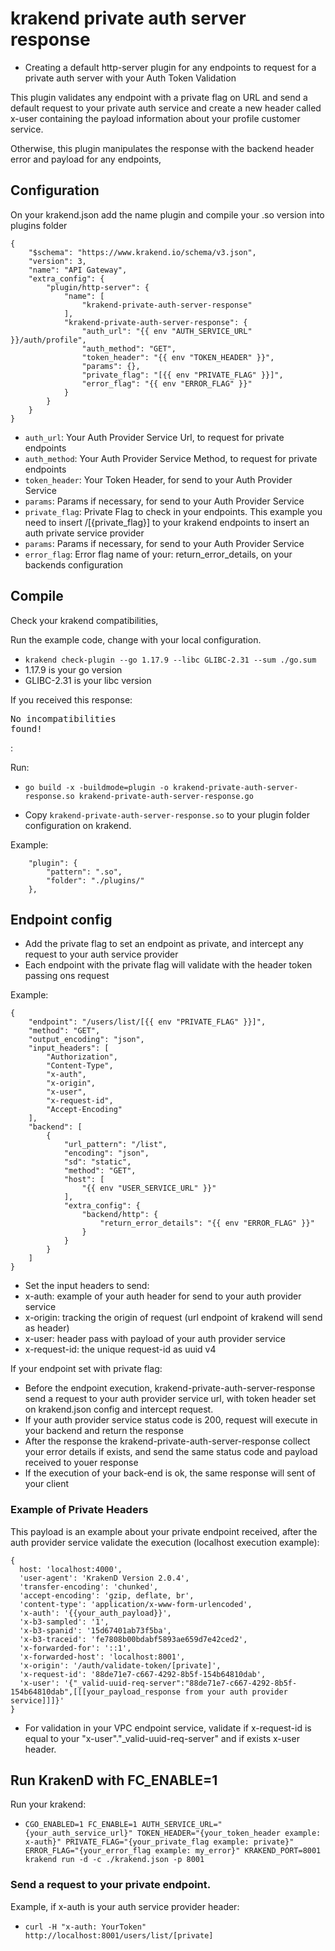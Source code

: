 # krakend private auth server response

- Creating a default http-server plugin for any endpoints to request for a private auth server with your Auth Token Validation

This plugin validates any endpoint with a private flag on URL and send a default request to your private auth service and create a new header called x-user containing the payload information about your profile customer service.

Otherwise, this plugin manipulates the response with the backend header error and payload for any endpoints,

## Configuration

On your krakend.json add the name plugin and compile your .so version into plugins folder

```
{
    "$schema": "https://www.krakend.io/schema/v3.json",
    "version": 3,
    "name": "API Gateway",
    "extra_config": {
        "plugin/http-server": {
            "name": [
                "krakend-private-auth-server-response"
            ],
            "krakend-private-auth-server-response": {
                "auth_url": "{{ env "AUTH_SERVICE_URL" }}/auth/profile",
                "auth_method": "GET",
                "token_header": "{{ env "TOKEN_HEADER" }}",
                "params": {},
                "private_flag": "[{{ env "PRIVATE_FLAG" }}]",
                "error_flag": "{{ env "ERROR_FLAG" }}"
            }
        }
    }
}
```

- `auth_url`: Your Auth Provider Service Url, to request for private endpoints
- `auth_method`: Your Auth Provider Service Method, to request for private endpoints
- `token_header`: Your Token Header, for send to your Auth Provider Service
- `params`: Params if necessary, for send to your Auth Provider Service
- `private_flag`: Private Flag to check in your endpoints. This example you need to insert /[{private_flag}] to your krakend endpoints to insert an auth private service provider
- `params`: Params if necessary, for send to your Auth Provider Service
- `error_flag`: Error flag name of your: return_error_details, on your backends configuration

## Compile

Check your krakend compatibilities,

Run the example code, change with your local configuration.

- `krakend check-plugin --go 1.17.9 --libc GLIBC-2.31 --sum ./go.sum`
- 1.17.9 is your go version
- GLIBC-2.31 is your libc version

If you received this response: <pre>No incompatibilities found!</pre>:

Run:

- `go build -x -buildmode=plugin -o krakend-private-auth-server-response.so krakend-private-auth-server-response.go`

- Copy `krakend-private-auth-server-response.so` to your plugin folder configuration on krakend.

Example:

```
    "plugin": {
        "pattern": ".so",
        "folder": "./plugins/"
    },
```

## Endpoint config

- Add the private flag to set an endpoint as private, and intercept any request to your auth service provider
- Each endpoint with the private flag will validate with the header token passing ons request

Example:

```
{
    "endpoint": "/users/list/[{{ env "PRIVATE_FLAG" }}]",
    "method": "GET",
    "output_encoding": "json",
    "input_headers": [
        "Authorization",
        "Content-Type",
        "x-auth",
        "x-origin",
        "x-user",
        "x-request-id",
        "Accept-Encoding"
    ],
    "backend": [
        {
            "url_pattern": "/list",
            "encoding": "json",
            "sd": "static",
            "method": "GET",
            "host": [
                "{{ env "USER_SERVICE_URL" }}"
            ],
            "extra_config": {
                "backend/http": {
                    "return_error_details": "{{ env "ERROR_FLAG" }}"
                }
            }
        }
    ]
}
```

- Set the input headers to send:
- x-auth: example of your auth header for send to your auth provider service
- x-origin: tracking the origin of request (url endpoint of krakend will send as header)
- x-user: header pass with payload of your auth provider service
- x-request-id: the unique request-id as uuid v4

If your endpoint set with private flag:

- Before the endpoint execution, krakend-private-auth-server-response send a request to your auth provider service url, with token header set on krakend.json config and intercept request.
- If your auth provider service status code is 200, request will execute in your backend and return the response
- After the response the krakend-private-auth-server-response collect your error details if exists, and send the same status code and payload received to youer response
- If the execution of your back-end is ok, the same response will sent of your client

### Example of Private Headers

This payload is an example about your private endpoint received, after the auth provider service validate the execution (localhost execution example):

```
{
  host: 'localhost:4000',
  'user-agent': 'KrakenD Version 2.0.4',
  'transfer-encoding': 'chunked',
  'accept-encoding': 'gzip, deflate, br',
  'content-type': 'application/x-www-form-urlencoded',
  'x-auth': '{{your_auth_payload}}',
  'x-b3-sampled': '1',
  'x-b3-spanid': '15d67401ab73f5ba',
  'x-b3-traceid': 'fe7808b00bdabf5893ae659d7e42ced2',
  'x-forwarded-for': '::1',
  'x-forwarded-host': 'localhost:8001',
  'x-origin': '/auth/validate-token/[private]',
  'x-request-id': '88de71e7-c667-4292-8b5f-154b64810dab',
  'x-user': '{"_valid-uuid-req-server":"88de71e7-c667-4292-8b5f-154b64810dab",[[[your_payload_response from your auth provider service]]]}'
}
```

- For validation in your VPC endpoint service, validate if x-request-id is equal to your "x-user"."\_valid-uuid-req-server" and if exists x-user header.

## Run KrakenD with FC_ENABLE=1

Run your krakend:

- `CGO_ENABLED=1 FC_ENABLE=1 AUTH_SERVICE_URL="{your_auth_service_url}" TOKEN_HEADER="{your_token_header example: x-auth}" PRIVATE_FLAG="{your_private_flag example: private}" ERROR_FLAG="{your_error_flag example: my_error}" KRAKEND_PORT=8001 krakend run -d -c ./krakend.json -p 8001`

### Send a request to your private endpoint.

Example, if x-auth is your auth service provider header:

- `curl -H "x-auth: YourToken" http://localhost:8001/users/list/[private]`
